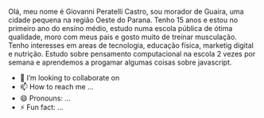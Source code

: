 Olá, meu nome é Giovanni Peratelli Castro, sou morador de Guaira, uma cidade pequena na região Oeste do Parana.
Tenho 15 anos e estou no primeiro ano do ensino médio, estudo numa escola pública de ótima qualidade, moro com meus pais e gosto muito de treinar musculação.
Tenho interesses em areas de tecnologia, educação física, marketig digital e nutrição.
Estudo sobre pensamento computacional na escola 2 vezes por semana e aprendemos a progamar algumas coisas sobre javascript.

- 💞️ I’m looking to collaborate on 
- 📫 How to reach me ...
- 😄 Pronouns: ...
- ⚡ Fun fact: ...

<!---
Peratelli2009/Peratelli2009 is a ✨ special ✨ repository because its `README.md` (this file) appears on your GitHub profile.
You can click the Preview link to take a look at your changes.
--->
